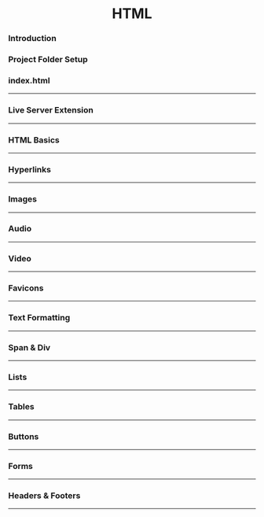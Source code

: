 # <div align="center"> HTML </div>



### Introduction

### Project Folder Setup

### index.html
---
### Live Server Extension 
---
### HTML Basics
---
### Hyperlinks
---
### Images
---
### Audio
---
### Video
---
### Favicons
---
### Text Formatting
---
### Span & Div
---
### Lists
---
### Tables
---
### Buttons
---
### Forms
---
### Headers & Footers

---
